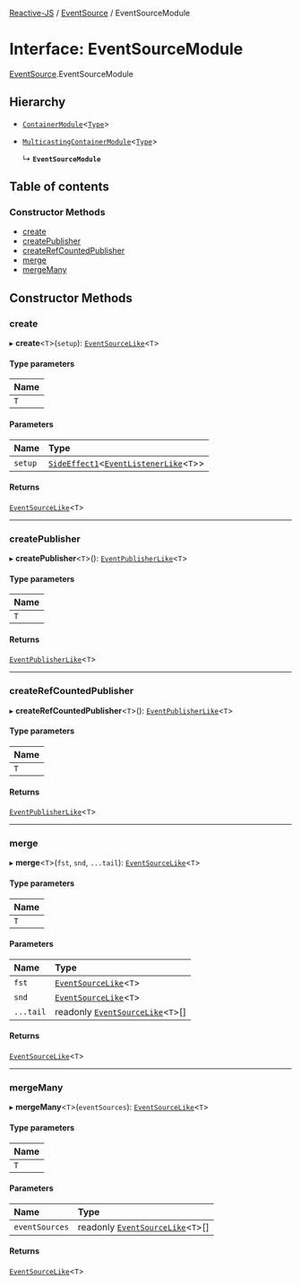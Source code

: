 [Reactive-JS](../README.md) / [EventSource](../modules/EventSource.md) / EventSourceModule

# Interface: EventSourceModule

[EventSource](../modules/EventSource.md).EventSourceModule

## Hierarchy

- [`ContainerModule`](types.ContainerModule.md)<[`Type`](../modules/EventSource.md#type)\>

- [`MulticastingContainerModule`](types.MulticastingContainerModule.md)<[`Type`](../modules/EventSource.md#type)\>

  ↳ **`EventSourceModule`**

## Table of contents

### Constructor Methods

- [create](EventSource.EventSourceModule.md#create)
- [createPublisher](EventSource.EventSourceModule.md#createpublisher)
- [createRefCountedPublisher](EventSource.EventSourceModule.md#createrefcountedpublisher)
- [merge](EventSource.EventSourceModule.md#merge)
- [mergeMany](EventSource.EventSourceModule.md#mergemany)

## Constructor Methods

### create

▸ **create**<`T`\>(`setup`): [`EventSourceLike`](types.EventSourceLike.md)<`T`\>

#### Type parameters

| Name |
| :------ |
| `T` |

#### Parameters

| Name | Type |
| :------ | :------ |
| `setup` | [`SideEffect1`](../modules/functions.md#sideeffect1)<[`EventListenerLike`](types.EventListenerLike.md)<`T`\>\> |

#### Returns

[`EventSourceLike`](types.EventSourceLike.md)<`T`\>

___

### createPublisher

▸ **createPublisher**<`T`\>(): [`EventPublisherLike`](types.EventPublisherLike.md)<`T`\>

#### Type parameters

| Name |
| :------ |
| `T` |

#### Returns

[`EventPublisherLike`](types.EventPublisherLike.md)<`T`\>

___

### createRefCountedPublisher

▸ **createRefCountedPublisher**<`T`\>(): [`EventPublisherLike`](types.EventPublisherLike.md)<`T`\>

#### Type parameters

| Name |
| :------ |
| `T` |

#### Returns

[`EventPublisherLike`](types.EventPublisherLike.md)<`T`\>

___

### merge

▸ **merge**<`T`\>(`fst`, `snd`, `...tail`): [`EventSourceLike`](types.EventSourceLike.md)<`T`\>

#### Type parameters

| Name |
| :------ |
| `T` |

#### Parameters

| Name | Type |
| :------ | :------ |
| `fst` | [`EventSourceLike`](types.EventSourceLike.md)<`T`\> |
| `snd` | [`EventSourceLike`](types.EventSourceLike.md)<`T`\> |
| `...tail` | readonly [`EventSourceLike`](types.EventSourceLike.md)<`T`\>[] |

#### Returns

[`EventSourceLike`](types.EventSourceLike.md)<`T`\>

___

### mergeMany

▸ **mergeMany**<`T`\>(`eventSources`): [`EventSourceLike`](types.EventSourceLike.md)<`T`\>

#### Type parameters

| Name |
| :------ |
| `T` |

#### Parameters

| Name | Type |
| :------ | :------ |
| `eventSources` | readonly [`EventSourceLike`](types.EventSourceLike.md)<`T`\>[] |

#### Returns

[`EventSourceLike`](types.EventSourceLike.md)<`T`\>
